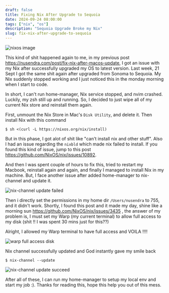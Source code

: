 ```yaml
---
draft: false
title: Fixing Nix After Upgrade to Sequoia
date: 2024-09-24 08:00:00
tags: ["nix", "os"]
description: "Sequoia Upgrade Broke my Nix"
slug: fix-nix-after-upgrade-to-sequoia
---
```


![nixos image](https://jdheyburn.co.uk/blog/converting-to-the-church-of-nix/cover.png)

This kind of shit happened again to me, in my previous post https://nusendra.com/post/fix-nix-after-macos-update, I got an issue with my Nix
after successfully upgraded my OS to latest version. Last week, 21 Sept I got the same shit again after upgraded from Sonoma to Sequoia. My
Nix suddenly stopped working and I just noticed this in the monday morning when I start to code.

In short, I can't run home-manager, Nix service stopped, and nvim crashed. Luckily, my zsh still up and running. So, I decided to just wipe
all of my current Nix store and reinstall them again.

First, unmount the Nix Store in Mac's `Disk Utility`, and delete it. Then install Nix with this command

```
$ sh <(curl -L https://nixos.org/nix/install)
```

But in this phase, I got alot of shit like "can't install nix and other stuff". Also I had an issue regarding the `nixbld` which made nix
failed to install. If you found this kind of issue, jump to this post https://github.com/NixOS/nix/issues/10892.

And then I was spent couple of hours to fix this, tried to restart my Macbook, reinstall again and again, and finally I managed to install
Nix in my machine. But, I face another issue after added home-manager to nix-channel and update it.

![nix-channel update failed](/images/nix-update-failed.webp)

Then i directly set the permissions in my home dir `/Users/nusendra` to 755, and
it didn't work. Shortly, I found this post and it made my day, shine like a
morning sun https://github.com/NixOS/nix/issues/3435 , the answer of my problem
is, I must set my Warp (my current terminal) to allow full access to my disk (shit
!! I was spent 30 mins just for this??)

Alright, I allowed my Warp terminal to have full access and VOILA !!!!

![warp full access disk](/images/full-disk-access.webp)

Nix channel successfully updated and God instantly gave my smile back

```
$ nix-channel --update
```

![nix-channel update succeed](/images/nix-update-succeed.webp)

After all of these, I can run my home-manager to setup my local env and start my job
:). Thanks for reading this, hope this help you out of this mess.
